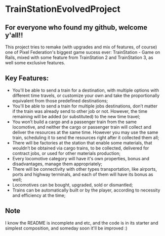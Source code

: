# TrainStationEvolvedProject

## For everyone who found my github, welcome y'all!!

This project tries to remake (with upgrades and mix of features, of course) one of Pixel Federation's biggest game sucess ever: TrainStation - Game on Rails, mixed with some feature from TrainStation 2 and TrainStation 3, as well some exclusive features.

## Key Features:
* You'll be able to send a train for a destination, with multiple options with different time travels, or customize your own and take the proportionally equivalent from those predefined destinations;
* You'll be able to send a train for multiple jobs destinations, don’t matter if the train was already send to other job or not. However, the time remaining will be added (or substituted) to the new time travel;
* You won’t build a cargo and a passenger train from the same locomotive, and neither the cargo or passenger train will collect and deliver the resources at the same time. However you may use the same train, scheduling it to send the resources right after it collected them all;
* There will be factories at the station that enable some materials, that wouldn’t be obtained via cargo trains, to be collected, delivered for contract jobs, or used for other materials production;
* Every locomotive category will have it's own properties, bonus and disadvantages, manage them appropriately;
* There will be connectivity with other types transportation, like airports, ports and highway terminals, and each of them will have its bonus as well;
* Locomotives can be bought, upgraded, sold or dismantled;
* Trains can be automatically built or by the player, according to necessity and efficiency at the time;

## Note

I know the README is incomplete and etc, and the code is in its starter and simplest composition, and someday soon it'll be improved :)
